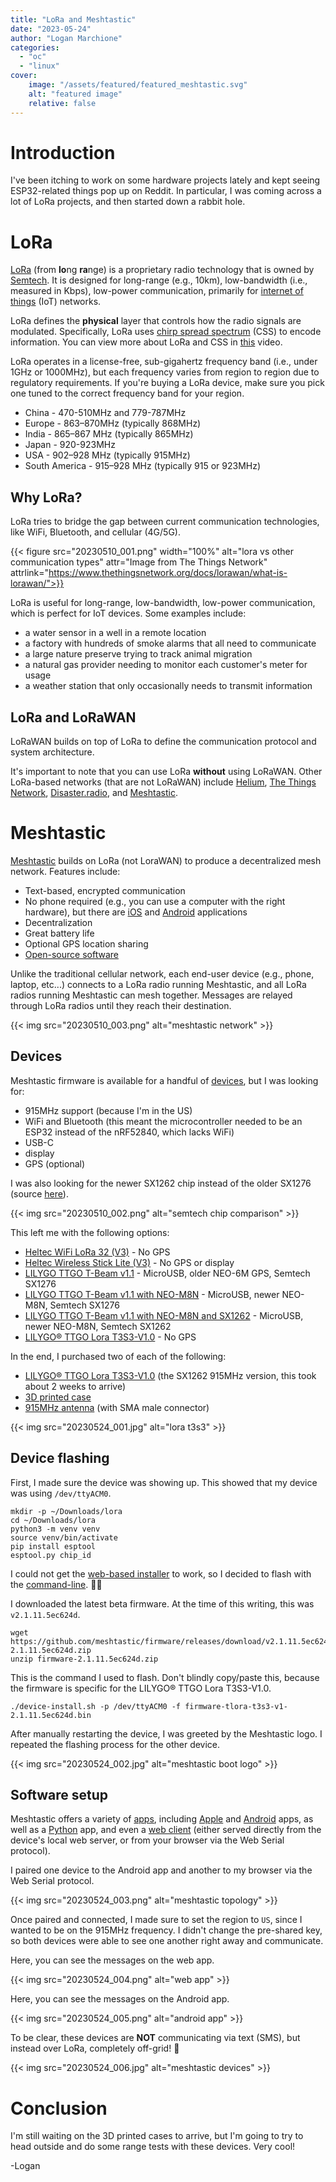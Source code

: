 ```yaml
---
title: "LoRa and Meshtastic"
date: "2023-05-24"
author: "Logan Marchione"
categories:
  - "oc"
  - "linux"
cover:
    image: "/assets/featured/featured_meshtastic.svg"
    alt: "featured image"
    relative: false
---
```


# Introduction

I've been itching to work on some hardware projects lately and kept seeing ESP32-related things pop up on Reddit. In particular, I was coming across a lot of LoRa projects, and then started down a rabbit hole.

# LoRa

[LoRa](https://en.wikipedia.org/wiki/LoRa) (from **lo**ng **ra**nge) is a proprietary radio technology that is owned by [Semtech](https://en.wikipedia.org/wiki/Semtech). It is designed for long-range (e.g., 10km), low-bandwidth (i.e., measured in Kbps), low-power communication, primarily for [internet of things](https://en.wikipedia.org/wiki/Internet_of_things) (IoT) networks.

LoRa defines the **physical** layer that controls how the radio signals are modulated. Specifically, LoRa uses [chirp spread spectrum](https://en.wikipedia.org/wiki/Chirp_spread_spectrum) (CSS) to encode information. You can view more about LoRa and CSS in [this](https://www.youtube.com/watch?v=dxYY097QNs0) video.

LoRa operates in a license-free, sub-gigahertz frequency band (i.e., under 1GHz or 1000MHz), but each frequency varies from region to region due to regulatory requirements. If you're buying a LoRa device, make sure you pick one tuned to the correct frequency band for your region.

* China - 470-510MHz and 779-787MHz
* Europe - 863–870MHz (typically 868MHz)
* India - 865–867 MHz (typically 865MHz)
* Japan - 920-923MHz
* USA - 902–928 MHz (typically 915MHz)
* South America - 915–928 MHz (typically 915 or 923MHz)

## Why LoRa?

LoRa tries to bridge the gap between current communication technologies, like WiFi, Bluetooth, and cellular (4G/5G).

{{< figure src="20230510_001.png" width="100%" alt="lora vs other communication types" attr="Image from The Things Network" attrlink="https://www.thethingsnetwork.org/docs/lorawan/what-is-lorawan/">}}

LoRa is useful for long-range, low-bandwidth, low-power communication, which is perfect for IoT devices. Some examples include:

* a water sensor in a well in a remote location
* a factory with hundreds of smoke alarms that all need to communicate
* a large nature preserve trying to track animal migration
* a natural gas provider needing to monitor each customer's meter for usage
* a weather station that only occasionally needs to transmit information

## LoRa and LoRaWAN

LoRaWAN builds on top of LoRa to define the communication protocol and system architecture. 

It's important to note that you can use LoRa **without** using LoRaWAN. Other LoRa-based networks (that are not LoRaWAN) include [Helium](https://www.helium.com/), [The Things Network](https://www.thethingsnetwork.org/), [Disaster.radio](https://disaster.radio/), and [Meshtastic](https://meshtastic.org/).

# Meshtastic

[Meshtastic](https://meshtastic.org/) builds on LoRa (not LoraWAN) to produce a decentralized mesh network. Features include:

* Text-based, encrypted communication
* No phone required (e.g., you can use a computer with the right hardware), but there are [iOS](https://apps.apple.com/us/app/meshtastic/id1586432531) and [Android](https://play.google.com/store/apps/details?id=com.geeksville.mesh) applications
* Decentralization
* Great battery life
* Optional GPS location sharing
* [Open-source software](https://github.com/meshtastic/firmware)

Unlike the traditional cellular network, each end-user device (e.g., phone, laptop, etc...) connects to a LoRa radio running Meshtastic, and all LoRa radios running Meshtastic can mesh together. Messages are relayed through LoRa radios until they reach their destination.

{{< img src="20230510_003.png" alt="meshtastic network" >}}

## Devices

Meshtastic firmware is available for a handful of [devices](https://meshtastic.org/docs/supported-hardware), but I was looking for:

* 915MHz support (because I'm in the US)
* WiFi and Bluetooth (this meant the microcontroller needed to be an ESP32 instead of the nRF52840, which lacks WiFi)
* USB-C
* display
* GPS (optional)

I was also looking for the newer SX1262 chip instead of the older SX1276 (source [here](https://www.semtech.com/uploads/design-support/SG-SEMTECH-WSP.pdf)).

{{< img src="20230510_002.png" alt="semtech chip comparison" >}}

This left me with the following options:

* [Heltec WiFi LoRa 32 (V3)](https://heltec.org/project/wifi-lora-32-v3/) - No GPS
* [Heltec Wireless Stick Lite (V3)](https://heltec.org/project/wireless-stick-lite-v2/) - No GPS or display
* [LILYGO TTGO T-Beam v1.1](https://www.aliexpress.us/item/2255800992363816.html) - MicroUSB, older NEO-6M GPS, Semtech SX1276
* [LILYGO TTGO T-Beam v1.1 with NEO-M8N](https://www.aliexpress.us/item/2251832703268452.html) - MicroUSB, newer NEO-M8N, Semtech SX1276
* [LILYGO TTGO T-Beam v1.1 with NEO-M8N and SX1262](https://www.aliexpress.us/item/2255801100907218.html) - MicroUSB, newer NEO-M8N, Semtech SX1262
* [LILYGO® TTGO Lora T3S3-V1.0](https://www.aliexpress.us/item/3256804440825086.html) - No GPS


In the end, I purchased two of each of the following:

* [LILYGO® TTGO Lora T3S3-V1.0](https://www.aliexpress.us/item/3256804440825086.html) (the SX1262 915MHz version, this took about 2 weeks to arrive)
* [3D printed case](https://www.etsy.com/listing/1470821285/ttgo-t3s3-case-for-meshtastic)
* [915MHz antenna](https://www.amazon.com/915MHz-LoRa-Gateway-Antenna-Connector/dp/B091PRHPTJ) (with SMA male connector)

{{< img src="20230524_001.jpg" alt="lora t3s3" >}}

## Device flashing

First, I made sure the device was showing up. This showed that my device was using `/dev/ttyACM0`.

```
mkdir -p ~/Downloads/lora
cd ~/Downloads/lora
python3 -m venv venv
source venv/bin/activate
pip install esptool
esptool.py chip_id
```

I could not get the [web-based installer](https://meshtastic.org/docs/getting-started/flashing-firmware/esp32/web-flasher) to work, so I decided to flash with the [command-line](https://meshtastic.org/docs/getting-started/flashing-firmware/esp32/cli-script). :man_shrugging:

I downloaded the latest beta firmware. At the time of this writing, this was `v2.1.11.5ec624d`.

```
wget https://github.com/meshtastic/firmware/releases/download/v2.1.11.5ec624d/firmware-2.1.11.5ec624d.zip
unzip firmware-2.1.11.5ec624d.zip
```

This is the command I used to flash. Don't blindly copy/paste this, because the firmware is specific for the LILYGO® TTGO Lora T3S3-V1.0.

```
./device-install.sh -p /dev/ttyACM0 -f firmware-tlora-t3s3-v1-2.1.11.5ec624d.bin
```

After manually restarting the device, I was greeted by the Meshtastic logo. I repeated the flashing process for the other device.

{{< img src="20230524_002.jpg" alt="meshtastic boot logo" >}}

## Software setup

Meshtastic offers a variety of [apps](https://meshtastic.org/docs/software), including [Apple](https://meshtastic.org/docs/software/apple/installation) and [Android](https://meshtastic.org/docs/software/android/installation) apps, as well as a [Python](https://meshtastic.org/docs/software/python/cli) app, and even a [web client](https://meshtastic.org/docs/software/web-client) (either served directly from the device's local web server, or from your browser via the Web Serial protocol).

I paired one device to the Android app and another to my browser via the Web Serial protocol.

{{< img src="20230524_003.png" alt="meshtastic topology" >}}

Once paired and connected, I made sure to set the region to `US`, since I wanted to be on the 915MHz frequency. I didn't change the pre-shared key, so both devices were able to see one another right away and communicate.


Here, you can see the messages on the web app.

{{< img src="20230524_004.png" alt="web app" >}}

Here, you can see the messages on the Android app.

{{< img src="20230524_005.png" alt="android app" >}}

To be clear, these devices are **NOT** communicating via text (SMS), but instead over LoRa, completely off-grid! :exploding_head:

{{< img src="20230524_006.jpg" alt="meshtastic devices" >}}

# Conclusion

I'm still waiting on the 3D printed cases to arrive, but I'm going to try to head outside and do some range tests with these devices. Very cool!

\-Logan
